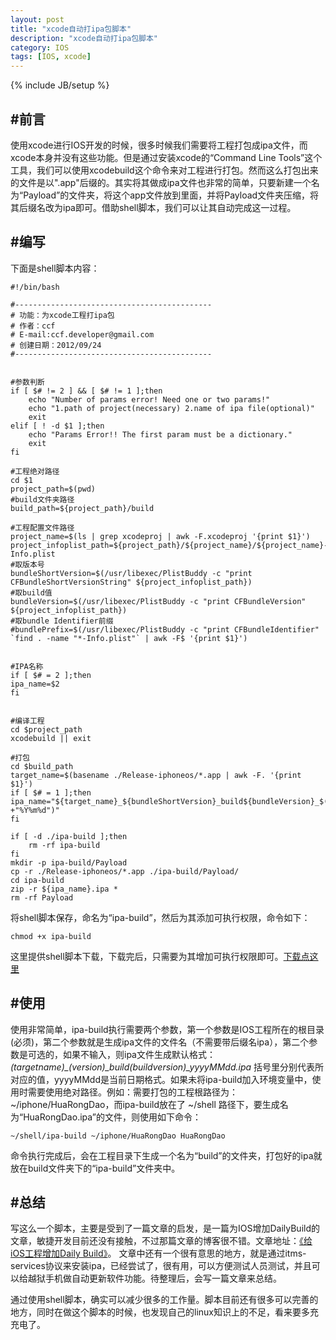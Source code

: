 ```yaml
---
layout: post
title: "xcode自动打ipa包脚本"
description: "xcode自动打ipa包脚本"
category: IOS
tags: [IOS, xcode]
---
```

{% include JB/setup %}

#前言
----
使用xcode进行IOS开发的时候，很多时候我们需要将工程打包成ipa文件，而xcode本身并没有这些功能。但是通过安装xcode的“Command Line Tools”这个工具，我们可以使用xcodebuild这个命令来对工程进行打包。然而这么打包出来的文件是以".app"后缀的。其实将其做成ipa文件也非常的简单，只要新建一个名为“Payload”的文件夹，将这个app文件放到里面，并将Payload文件夹压缩，将其后缀名改为ipa即可。借助shell脚本，我们可以让其自动完成这一过程。

#编写
----


下面是shell脚本内容：

	#!/bin/bash

	#--------------------------------------------
	# 功能：为xcode工程打ipa包
	# 作者：ccf
	# E-mail:ccf.developer@gmail.com
	# 创建日期：2012/09/24
	#--------------------------------------------


	#参数判断
	if [ $# != 2 ] && [ $# != 1 ];then
		echo "Number of params error! Need one or two params!"
		echo "1.path of project(necessary) 2.name of ipa file(optional)"
		exit	
	elif [ ! -d $1 ];then
		echo "Params Error!! The first param must be a dictionary."
		exit	
	fi

	#工程绝对路径
	cd $1
	project_path=$(pwd)
	#build文件夹路径
	build_path=${project_path}/build

	#工程配置文件路径
	project_name=$(ls | grep xcodeproj | awk -F.xcodeproj '{print $1}')
	project_infoplist_path=${project_path}/${project_name}/${project_name}-Info.plist
	#取版本号
	bundleShortVersion=$(/usr/libexec/PlistBuddy -c "print CFBundleShortVersionString" ${project_infoplist_path})
	#取build值
	bundleVersion=$(/usr/libexec/PlistBuddy -c "print CFBundleVersion" ${project_infoplist_path})
	#取bundle Identifier前缀
	#bundlePrefix=$(/usr/libexec/PlistBuddy -c "print CFBundleIdentifier" `find . -name "*-Info.plist"` | awk -F$ '{print $1}')


	#IPA名称
	if [ $# = 2 ];then
	ipa_name=$2
	fi


	#编译工程
	cd $project_path
	xcodebuild || exit

	#打包
	cd $build_path
	target_name=$(basename ./Release-iphoneos/*.app | awk -F. '{print $1}')
	if [ $# = 1 ];then
	ipa_name="${target_name}_${bundleShortVersion}_build${bundleVersion}_$(date +"%Y%m%d")"
	fi

	if [ -d ./ipa-build ];then
		rm -rf ipa-build
	fi
	mkdir -p ipa-build/Payload
	cp -r ./Release-iphoneos/*.app ./ipa-build/Payload/
	cd ipa-build
	zip -r ${ipa_name}.ipa *
	rm -rf Payload


将shell脚本保存，命名为“ipa-build”，然后为其添加可执行权限，命令如下：

	chmod +x ipa-build
	
这里提供shell脚本下载，下载完后，只需要为其增加可执行权限即可。[下载点这里](/assets/download/ipa-build)

#使用
----
使用非常简单，ipa-build执行需要两个参数，第一个参数是IOS工程所在的根目录(必须)，第二个参数就是生成ipa文件的文件名（不需要带后缀名ipa），第二个参数是可选的，如果不输入，则ipa文件生成默认格式：*(targetname)\_(version)\_build(buildversion)_yyyyMMdd.ipa* 括号里分别代表所对应的值，yyyyMMdd是当前日期格式。如果未将ipa-build加入环境变量中，使用时需要使用绝对路径。例如：需要打包的工程根路径为：~/iphone/HuaRongDao，而ipa-build放在了 ~/shell 路径下，要生成名为“HuaRongDao.ipa”的文件，则使用如下命令：

	~/shell/ipa-build ~/iphone/HuaRongDao HuaRongDao
	

命令执行完成后，会在工程目录下生成一个名为“build”的文件夹，打包好的ipa就放在build文件夹下的“ipa-build”文件夹中。

#总结
----
写这么一个脚本，主要是受到了一篇文章的启发，是一篇为IOS增加DailyBuild的文章，敏捷开发目前还没有接触，不过那篇文章的博客很不错。文章地址：[《给iOS工程增加Daily Build》](http://blog.devtang.com/blog/2012/02/16/apply-daily-build-in-ios-project/)。 文章中还有一个很有意思的地方，就是通过itms-services协议来安装ipa，已经尝试了，很有用，可以方便测试人员测试，并且可以给越狱手机做自动更新软件功能。待整理后，会写一篇文章来总结。


通过使用shell脚本，确实可以减少很多的工作量。脚本目前还有很多可以完善的地方，同时在做这个脚本的时候，也发现自己的linux知识上的不足，看来要多充充电了。